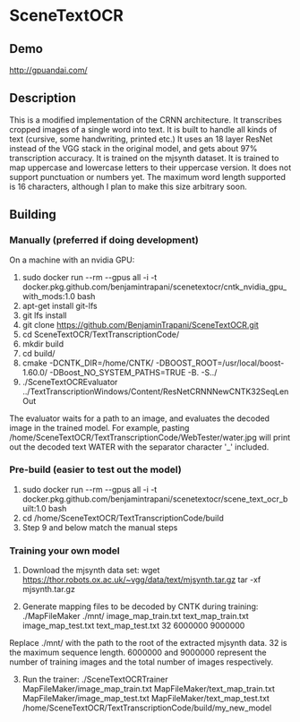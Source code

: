 # SceneTextOCR

## Demo
http://gpuandai.com/

## Description
This is a modified implementation of the CRNN architecture. It transcribes cropped images of a single word into text. It is built to handle all kinds of text (cursive, some handwriting, printed etc.) It uses an 18 layer ResNet instead of the VGG stack in the original model, and gets about 97% transcription accuracy. It is trained on the mjsynth dataset. It is trained to map uppercase and lowercase letters to their uppercase version. It does not support punctuation or numbers yet. The maximum word length supported is 16 characters, although I plan to make this size arbitrary soon.

## Building
### Manually (preferred if doing development)
On a machine with an nvidia GPU:
1. sudo docker run --rm --gpus all -i -t docker.pkg.github.com/benjamintrapani/scenetextocr/cntk_nvidia_gpu_with_mods:1.0 bash
2. apt-get install git-lfs
3. git lfs install
4. git clone https://github.com/BenjaminTrapani/SceneTextOCR.git
5. cd SceneTextOCR/TextTranscriptionCode/
6. mkdir build
7. cd build/
8. cmake -DCNTK_DIR=/home/CNTK/ -DBOOST_ROOT=/usr/local/boost-1.60.0/ -DBoost_NO_SYSTEM_PATHS=TRUE -B. -S../
9. ./SceneTextOCREvaluator  ../TextTranscriptionWindows/Content/ResNetCRNNNewCNTK32SeqLenOut

The evaluator waits for a path to an image, and evaluates the decoded image in the trained model. For example, pasting
    /home/SceneTextOCR/TextTranscriptionCode/WebTester/water.jpg
will print out the decoded text WATER with the separator character '\_' included.

### Pre-build (easier to test out the model)
1. sudo docker run --rm --gpus all -i -t docker.pkg.github.com/benjamintrapani/scenetextocr/scene_text_ocr_built:1.0 bash
2. cd /home/SceneTextOCR/TextTranscriptionCode/build
3. Step 9 and below match the manual steps

### Training your own model
1. Download the mjsynth data set:
    wget https://thor.robots.ox.ac.uk/~vgg/data/text/mjsynth.tar.gz
    tar -xf mjsynth.tar.gz

2. Generate mapping files to be decoded by CNTK during training:
    ./MapFileMaker ./mnt/ image_map_train.txt text_map_train.txt image_map_test.txt text_map_test.txt 32 6000000 9000000

Replace ./mnt/ with the path to the root of the extracted mjsynth data. 32 is the maximum sequence length. 6000000 and 9000000 represent the number of training images and the total number of images respectively.

3. Run the trainer:
./SceneTextOCRTrainer MapFileMaker/image_map_train.txt MapFileMaker/text_map_train.txt MapFileMaker/image_map_test.txt MapFileMaker/text_map_test.txt /home/SceneTextOCR/TextTranscriptionCode/build/my_new_model


